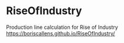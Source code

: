 # RiseOfIndustry
Production line calculation for Rise of Industry
https://boriscallens.github.io/RiseOfIndustry/
